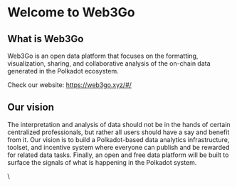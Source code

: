 # Welcome to Web3Go

## What is Web3Go

Web3Go is an open data platform that focuses on the formatting, visualization, sharing, and collaborative analysis of the on-chain data generated in the Polkadot ecosystem.

Check our website: https://web3go.xyz/#/

##  Our vision

The interpretation and analysis of data should not be in the hands of certain centralized professionals, but rather all users should have a say and benefit from it. Our vision is to build a Polkadot-based data analytics infrastructure, toolset, and incentive system where everyone can publish and be rewarded for related data tasks. Finally, an open and free data platform will be built to surface the signals of what is happening in the Polkadot system.

\
